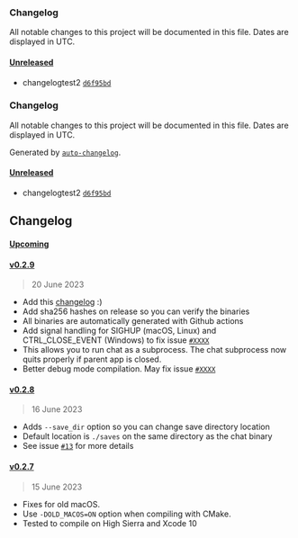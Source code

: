 ### Changelog

All notable changes to this project will be documented in this file. Dates are displayed in UTC.

#### [Unreleased](https://github.com/kuvaus/workflowtest/compare/v0.3.0...HEAD)

- changelogtest2 [`d6f95bd`](https://github.com/kuvaus/workflowtest/commit/d6f95bd8633138493440f98de42f43e884220958)

### Changelog

All notable changes to this project will be documented in this file. Dates are displayed in UTC.

Generated by [`auto-changelog`](https://github.com/CookPete/auto-changelog).

#### [Unreleased](https://github.com/kuvaus/workflowtest/compare/v0.3.0...HEAD)

- changelogtest2 [`d6f95bd`](https://github.com/kuvaus/workflowtest/commit/d6f95bd8633138493440f98de42f43e884220958)


## Changelog

#### [Upcoming](https://github.com/kuvaus/workflowtest/compare/v0.2.9...HEAD)

#### [v0.2.9](https://github.com/kuvaus/LlamaGPTJ-chat/releases/tag/v0.2.9)
> 20 June 2023

- Add this [changelog](https://github.com/kuvaus/LlamaGPTJ-chat/CHANGELOG.md) :)
- Add sha256 hashes on release so you can verify the binaries
- All binaries are automatically generated with Github actions
- Add signal handling for SIGHUP (macOS, Linux) and CTRL_CLOSE_EVENT (Windows) to fix issue [`#XXXX`](https://github.com/kuvaus/LlamaGPTJ-chat/issues/XXXX)
- This allows you to run chat as a subprocess. The chat subprocess now quits properly if parent app is closed.
- Better debug mode compilation. May fix issue [`#XXXX`](https://github.com/kuvaus/LlamaGPTJ-chat/issues/XXXX)

#### [v0.2.8](https://github.com/kuvaus/LlamaGPTJ-chat/releases/tag/v0.2.8)
> 16 June 2023

- Adds `--save_dir` option so you can change save directory location
- Default location is `./saves` on the same directory as the chat binary
- See issue [`#13`](https://github.com/kuvaus/LlamaGPTJ-chat/issues/13) for more details

#### [v0.2.7](https://github.com/kuvaus/LlamaGPTJ-chat/releases/tag/v0.2.7)
> 15 June 2023

- Fixes for old macOS.
- Use `-DOLD_MACOS=ON` option when compiling with CMake.
- Tested to compile on High Sierra and Xcode 10

